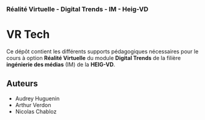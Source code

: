 ### Réalité Virtuelle - Digital Trends - IM - Heig-VD

# VR Tech

Ce dépôt contient les différents supports pédagogiques nécessaires pour le cours à option **Réalité Virtuelle** du module **Digital Trends** de la filière **ingénierie des médias** (IM) de la **HEIG-VD**.

## Auteurs

- Audrey Huguenin
- Arthur Verdon
- Nicolas Chabloz
<!--stackedit_data:
eyJoaXN0b3J5IjpbMTYwNTAwNzk2MywtOTIwNjc4ODc5LDIwNT
U2NTkyODAsMjQ5NzAwMTZdfQ==
-->